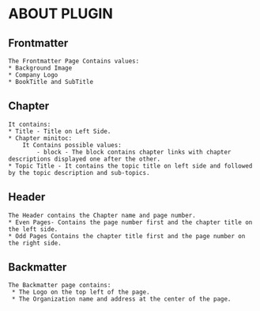 # ABOUT PLUGIN

## Frontmatter

    The Frontmatter Page Contains values:
    * Background Image
    * Company Logo
    * BookTitle and SubTitle

## Chapter

    It contains:
    * Title - Title on Left Side.
    * Chapter minitoc:
        It Contains possible values:
            - block - The block contains chapter links with chapter descriptions displayed one after the other.
    * Topic Title - It contains the topic title on left side and followed by the topic description and sub-topics.

## Header

    The Header contains the Chapter name and page number.
    * Even Pages- Contains the page number first and the chapter title on the left side.
    * Odd Pages Contains the chapter title first and the page number on the right side.

## Backmatter
    The Backmatter page contains:
     * The Logo on the top left of the page.
     * The Organization name and address at the center of the page.
    
